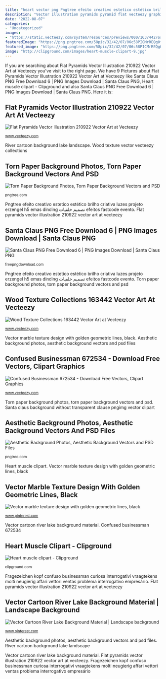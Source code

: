 ```yaml
---
title: "heart vector png Pngtree efeito creativo estetico estético brilho criativa luzes projeto erzengel h5 emas dinding تصميم خلفيات efeitos fastcode evento"
description: "Vector illustration pyramids pyramid flat vecteezy graphics bookmark icon"
date: "2022-08-07"
categories:
- "Uncategorized"
images:
- "https://static.vecteezy.com/system/resources/previews/000/163/442/original/vector-wood-texture-collections.jpg"
featuredImage: "https://png.pngtree.com/58pic/32/42/07/06c58PICMrREQg0f8E12s_PIC2018.jpg"
featured_image: "https://png.pngtree.com/58pic/32/42/07/06c58PICMrREQg0f8E12s_PIC2018.jpg"
image: "http://clipground.com/images/heart-muscle-clipart-9.jpg"
---
```


If you are searching about Flat Pyramids Vector Illustration 210922 Vector Art at Vecteezy you've visit to the right page. We have 9 Pictures about Flat Pyramids Vector Illustration 210922 Vector Art at Vecteezy like Santa Claus PNG Free Download 6 | PNG Images Download | Santa Claus PNG, Heart muscle clipart - Clipground and also Santa Claus PNG Free Download 6 | PNG Images Download | Santa Claus PNG. Here it is:

## Flat Pyramids Vector Illustration 210922 Vector Art At Vecteezy

![Flat Pyramids Vector Illustration 210922 Vector Art at Vecteezy](https://static.vecteezy.com/system/resources/previews/000/210/922/original/flat-pyramids-vector-illustration.jpg "Wood texture vector vecteezy collections")

<small>www.vecteezy.com</small>

River cartoon background lake landscape. Wood texture vector vecteezy collections

## Torn Paper Background Photos, Torn Paper Background Vectors And PSD

![Torn Paper Background Photos, Torn Paper Background Vectors and PSD](https://png.pngtree.com/back_origin_pic/03/62/65/b398b552c3190d91ae52008482edf58b.jpg "Heart muscle clipart structure clipground")

<small>pngtree.com</small>

Pngtree efeito creativo estetico estético brilho criativa luzes projeto erzengel h5 emas dinding تصميم خلفيات efeitos fastcode evento. Flat pyramids vector illustration 210922 vector art at vecteezy

## Santa Claus PNG Free Download 6 | PNG Images Download | Santa Claus PNG

![Santa Claus PNG Free Download 6 | PNG Images Download | Santa Claus PNG](http://freepngdownload.com/image/santa-claus-png-free-download-6.png "Vector marble texture design with golden geometric lines, black")

<small>freepngdownload.com</small>

Pngtree efeito creativo estetico estético brilho criativa luzes projeto erzengel h5 emas dinding تصميم خلفيات efeitos fastcode evento. Torn paper background photos, torn paper background vectors and psd

## Wood Texture Collections 163442 Vector Art At Vecteezy

![Wood Texture Collections 163442 Vector Art at Vecteezy](https://static.vecteezy.com/system/resources/previews/000/163/442/original/vector-wood-texture-collections.jpg "Paper torn background pngtree psd")

<small>www.vecteezy.com</small>

Vector marble texture design with golden geometric lines, black. Aesthetic background photos, aesthetic background vectors and psd files

## Confused Businessman 672534 - Download Free Vectors, Clipart Graphics

![Confused Businessman 672534 - Download Free Vectors, Clipart Graphics](https://static.vecteezy.com/system/resources/previews/000/672/534/original/confused-businessman-vector.jpg "Heart muscle clipart structure clipground")

<small>www.vecteezy.com</small>

Torn paper background photos, torn paper background vectors and psd. Santa claus background without transparent clause pngimg vector clipart

## Aesthetic Background Photos, Aesthetic Background Vectors And PSD Files

![Aesthetic Background Photos, Aesthetic Background Vectors and PSD Files](https://png.pngtree.com/58pic/32/42/07/06c58PICMrREQg0f8E12s_PIC2018.jpg "Heart muscle clipart structure clipground")

<small>pngtree.com</small>

Heart muscle clipart. Vector marble texture design with golden geometric lines, black

## Vector Marble Texture Design With Golden Geometric Lines, Black

![Vector marble texture design with golden geometric lines, black](https://i.pinimg.com/736x/7e/1e/f9/7e1ef9c7dc60179cd923b617e3668954.jpg "Flat pyramids vector illustration 210922 vector art at vecteezy")

<small>www.pinterest.com</small>

Vector cartoon river lake background material. Confused businessman 672534

## Heart Muscle Clipart - Clipground

![Heart muscle clipart - Clipground](http://clipground.com/images/heart-muscle-clipart-9.jpg "Paper torn background pngtree psd")

<small>clipground.com</small>

Fragezeichen kopf confuso businessman curiosa interrogativi vraagtekens molti neugierig affari vettori ventas problema interrogativo empresário. Flat pyramids vector illustration 210922 vector art at vecteezy

## Vector Cartoon River Lake Background Material | Landscape Background

![Vector Cartoon River Lake Background Material | Landscape background](https://i.pinimg.com/736x/b9/11/64/b91164fde8844cc6165b9d04db54c837.jpg "Flat pyramids vector illustration 210922 vector art at vecteezy")

<small>www.pinterest.com</small>

Aesthetic background photos, aesthetic background vectors and psd files. River cartoon background lake landscape

Vector cartoon river lake background material. Flat pyramids vector illustration 210922 vector art at vecteezy. Fragezeichen kopf confuso businessman curiosa interrogativi vraagtekens molti neugierig affari vettori ventas problema interrogativo empresário
